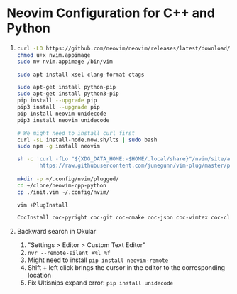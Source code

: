 # Neovim Configuration for C++ and Python

1. ```bash
   curl -LO https://github.com/neovim/neovim/releases/latest/download/nvim.appimage
   chmod u+x nvim.appimage
   sudo mv nvim.appimage /bin/vim
   
   sudo apt install xsel clang-format ctags
   
   sudo apt-get install python-pip
   sudo apt-get install python3-pip
   pip install --upgrade pip
   pip3 install --upgrade pip
   pip install neovim unidecode
   pip3 install neovim unidecode
   
   # We might need to install curl first
   curl -sL install-node.now.sh/lts | sudo bash
   sudo npm -g install neovim
   
   sh -c 'curl -fLo "${XDG_DATA_HOME:-$HOME/.local/share}"/nvim/site/autoload/plug.vim --create-dirs \
          https://raw.githubusercontent.com/junegunn/vim-plug/master/plug.vim'
          
   mkdir -p ~/.config/nvim/plugged/
   cd ~/clone/neovim-cpp-python
   cp ./init.vim ~/.config/nvim/
   
   vim +PlugInstall
   
   CocInstall coc-pyright coc-git coc-cmake coc-json coc-vimtex coc-clangd
   ```

2. Backward search in Okular

   1. "Settings > Editor > Custom Text Editor"
   2. `nvr --remote-silent +%l %f`
   3. Might need to install `pip install neovim-remote`
   4. Shift + left click brings the cursor in the editor to the corresponding location
   5. Fix Ultisnips expand error: `pip install unidecode`
